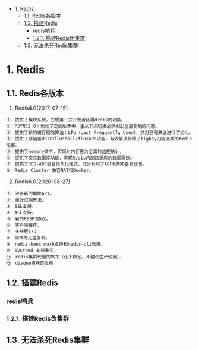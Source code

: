 
<!-- TOC -->

- [1. Redis](#1-redis)
    - [1.1. Redis各版本](#11-redis各版本)
    - [1.2. 搭建Redis](#12-搭建redis)
        - [redis哨兵](#redis哨兵)
        - [1.2.1. 搭建Redis伪集群](#121-搭建redis伪集群)
    - [1.3. 无法杀死Redis集群](#13-无法杀死redis集群)

<!-- /TOC -->


# 1. Redis  
<!-- 


-->

## 1.1. Redis各版本  
<!--
Redis各版本特性
https://blog.csdn.net/tianyu_yunlong_1/article/details/123006028
-->
1. Redis4.0(2017-07-15)

```text
①　提供了模块系统，方便第三方开发者拓展Redis的功能。
②　PSYNC2.0：优化了之前版本中，主从节点切换必然引起全量复制的问题。
③　提供了新的缓存剔除算法：LFU（Last Frequently Used），并对已有算法进行了优化。
④　提供了非阻塞del和flushall/flushdb功能，有效解决删除了bigkey可能造成的Redis阻塞。
⑤　提供了memory命令，实现对内存更为全面的监控统计。
⑥　提供了交互数据库功能，实现Redis内部数据库的数据置换。
⑦　提供了RDB-AOF混合持久化格式，充分利用了AOF和RDB各自优势。
⑧　Redis Cluster 兼容NAT和Docker。
```

2. Redis6.0(2020-08-27)

```text
①　许多新的模块API。
②　更好过期算法。
③　SSL支持。
④　ACL支持。
⑤　新的RESP3协议。
⑥　客户端缓存。
⑦　多线程I/O
⑧　副本的无盘复制。
⑨　redis-benchmark支持和redis-cli改进。
⑩　Systemd 支持重写。
⑪　redis集群代理的发布（还不稳定，不建议生产使用）。
⑫　disque模块的发布
```



## 1.2. 搭建Redis  

### redis哨兵  
<!-- 

https://www.jianshu.com/p/df4af68549a5
-->


### 1.2.1. 搭建Redis伪集群  
<!-- 
windows搭建redis伪集群
https://www.bianchengquan.com/article/438078.html
Windows的Redis5.0+集群搭建
https://blog.csdn.net/qq_37062156/article/details/121628324
在window下创建redis服务
https://blog.csdn.net/lejian/article/details/124339831

-->

## 1.3. 无法杀死Redis集群  
<!-- 

Linux上无法杀掉redis进程
https://blog.csdn.net/u011191042/article/details/84528502?spm=1001.2101.3001.6661.1&utm_medium=distribute.pc_relevant_t0.none-task-blog-2%7Edefault%7ECTRLIST%7ERate-1-84528502-blog-121384286.pc_relevant_antiscanv2&depth_1-utm_source=distribute.pc_relevant_t0.none-task-blog-2%7Edefault%7ECTRLIST%7ERate-1-84528502-blog-121384286.pc_relevant_antiscanv2&utm_relevant_index=1

-->

